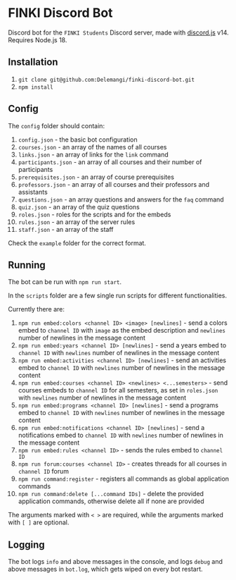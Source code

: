 # FINKI Discord Bot

Discord bot for the `FINKI Students` Discord server, made with [discord.js](https://github.com/discordjs/discord.js) v14. Requires Node.js 18.

## Installation

1. `git clone git@github.com:Delemangi/finki-discord-bot.git`
2. `npm install`

## Config

The `config` folder should contain:

1. `config.json` - the basic bot configuration
2. `courses.json` - an array of the names of all courses
3. `links.json` - an array of links for the `link` command
4. `participants.json` - an array of all courses and their number of participants
5. `prerequisites.json` - an array of course prerequisites
6. `professors.json` - an array of all courses and their professors and assistants
7. `questions.json` - an array questions and answers for the `faq` command
8. `quiz.json` - an array of the quiz questions
9. `roles.json` - roles for the scripts and for the embeds
10. `rules.json` - an array of the server rules
11. `staff.json` - an array of the staff

Check the `example` folder for the correct format.

## Running

The bot can be run with `npm run start`.

In the `scripts` folder are a few single run scripts for different functionalities.

Currently there are:

1. `npm run embed:colors <channel ID> <image> [newlines]` - send a colors embed to `channel ID` with `image` as the embed description and `newlines` number of newlines in the message content
2. `npm run embed:years <channel ID> [newlines]` - send a years embed to `channel ID` with `newlines` number of newlines in the message content
3. `npm run embed:activities <channel ID> [newlines]` - send an activities embed to `channel ID`  with `newlines` number of newlines in the message content  
4. `npm run embed:courses <channel ID> <newlines> <...semesters>` - send courses embeds to `channel ID` for all semesters, as set in `roles.json` with `newlines` number of newlines in the message content
5. `npm run embed:programs <channel ID> [newlines]` - send a programs embed to `channel ID` with `newlines` number of newlines in the message content
6. `npm run embed:notifications <channel ID> [newlines]` - send a notifications embed to `channel ID` with `newlines` number of newlines in the message content
7. `npm run embed:rules <channel ID>` - sends the rules embed to `channel ID`
8. `npm run forum:courses <channel ID>` - creates threads for all courses in `channel ID` forum
9. `npm run command:register` - registers all commands as global application commands
10. `npm run command:delete [...command IDs]` - delete the provided application commands, otherwise delete all if none are provided

The arguments marked with `< >` are required, while the arguments marked with `[ ]` are optional.

## Logging

The bot logs `info` and above messages in the console, and logs `debug` and above messages in `bot.log`, which gets wiped on every bot restart.
